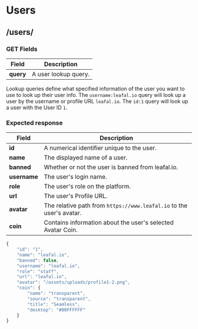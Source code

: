 # Users
## /users/

### GET Fields
Field | Description
------|------------
**query** | A user lookup query.

Lookup queries define what specified information of the user you want to use to look up their user info. The `username:leafal.io` query will look up a user by 
the username or profile URL `leafal.io`. The `id:1` query will look up a user with the User ID `1`.

### Expected response
Field | Description
------|------------
**id** | A numerical identifier unique to the user.
**name** | The displayed name of a user.
**banned** | Whether or not the user is banned from leafal.io.
**username** | The user's login name.
**role** | The user's role on the platform.
**url** | The user's Profile URL.
**avatar** | The relative path from `https://www.leafal.io` to the user's avatar.
**coin** | Contains information about the user's selected Avatar Coin.

```javascript
{
    "id": "1",
    "name": "leafal.io",
    "banned": false,
    "username": "leafal.io",
    "role": "staff",
    "url": "leafal.io",
    "avatar": "/assets/uploads/profile1-2.png",
    "coin": {
        "name": "transparent",
        "source": "transparent",
        "title": "Seamless",
        "desktop": "#00FFFFFF"
    }
}
```
